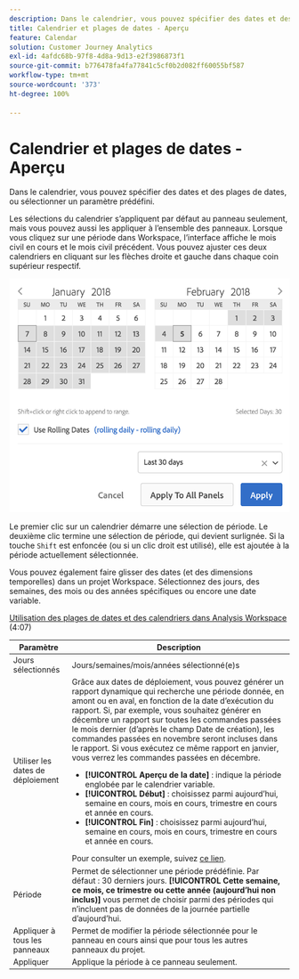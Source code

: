 ```yaml
---
description: Dans le calendrier, vous pouvez spécifier des dates et des plages de dates, ou sélectionner un paramètre prédéfini.
title: Calendrier et plages de dates - Aperçu
feature: Calendar
solution: Customer Journey Analytics
exl-id: 4afdc68b-97f8-4d8a-9d13-e2f3986873f1
source-git-commit: b776478fa4fa77841c5cf0b2d082ff60055bf587
workflow-type: tm+mt
source-wordcount: '373'
ht-degree: 100%

---
```


# Calendrier et plages de dates - Aperçu

Dans le calendrier, vous pouvez spécifier des dates et des plages de dates, ou sélectionner un paramètre prédéfini.

Les sélections du calendrier s’appliquent par défaut au panneau seulement, mais vous pouvez aussi les appliquer à l’ensemble des panneaux. Lorsque vous cliquez sur une période dans Workspace, l’interface affiche le mois civil en cours et le mois civil précédent. Vous pouvez ajuster ces deux calendriers en cliquant sur les flèches droite et gauche dans chaque coin supérieur respectif.

![Calendrier](assets/aw_calendar.png)

Le premier clic sur un calendrier démarre une sélection de période. Le deuxième clic termine une sélection de période, qui devient surlignée. Si la touche `Shift` est enfoncée (ou si un clic droit est utilisé), elle est ajoutée à la période actuellement sélectionnée.

Vous pouvez également faire glisser des dates (et des dimensions temporelles) dans un projet Workspace. Sélectionnez des jours, des semaines, des mois ou des années spécifiques ou encore une date variable.

[Utilisation des plages de dates et des calendriers dans Analysis Workspace](https://experienceleague.adobe.com/docs/analytics-learn/tutorials/analysis-workspace/calendar-and-date-ranges/using-dates-in-analysis-workspace.html?lang=fr) (4:07)

| Paramètre | Description |
| --- | --- |
| Jours sélectionnés | Jours/semaines/mois/années sélectionné(e)s |
| Utiliser les dates de déploiement | Grâce aux dates de déploiement, vous pouvez générer un rapport dynamique qui recherche une période donnée, en amont ou en aval, en fonction de la date d’exécution du rapport. Si, par exemple, vous souhaitez générer en décembre un rapport sur toutes les commandes passées le mois dernier (d’après le champ Date de création), les commandes passées en novembre seront incluses dans le rapport. Si vous exécutez ce même rapport en janvier, vous verrez les commandes passées en décembre.<ul><li>**[!UICONTROL Aperçu de la date]** : indique la période englobée par le calendrier variable.</li><li>**[!UICONTROL Début]** : choisissez parmi aujourd’hui, semaine en cours, mois en cours, trimestre en cours et année en cours.</li><li>**[!UICONTROL Fin]** : choisissez parmi aujourd’hui, semaine en cours, mois en cours, trimestre en cours et année en cours.</li></ul>Pour consulter un exemple, suivez [ce lien](/help/components/date-ranges/custom-date-ranges.md). |
| Période | Permet de sélectionner une période prédéfinie. Par défaut : 30 derniers jours. **[!UICONTROL Cette semaine, ce mois, ce trimestre ou cette année (aujourd’hui non inclus)]** vous permet de choisir parmi des périodes qui n’incluent pas de données de la journée partielle d’aujourd’hui. |
| Appliquer à tous les panneaux | Permet de modifier la période sélectionnée pour le panneau en cours ainsi que pour tous les autres panneaux du projet. |
| Appliquer | Applique la période à ce panneau seulement. |
